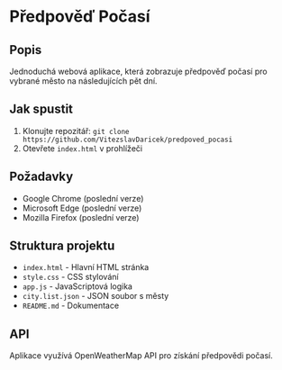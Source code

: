 # Předpověď Počasí

## Popis
Jednoduchá webová aplikace, která zobrazuje předpověď počasí pro vybrané město na následujících pět dní.

## Jak spustit
1. Klonujte repozitář: `git clone https://github.com/VitezslavDaricek/predpoved_pocasi`
2. Otevřete `index.html` v prohlížeči

## Požadavky
- Google Chrome (poslední verze)
- Microsoft Edge (poslední verze)
- Mozilla Firefox (poslední verze)

## Struktura projektu
- `index.html` - Hlavní HTML stránka
- `style.css` - CSS stylování
- `app.js` - JavaScriptová logika
- `city.list.json` - JSON soubor s městy
- `README.md` - Dokumentace

## API
Aplikace využívá OpenWeatherMap API pro získání předpovědi počasí.

